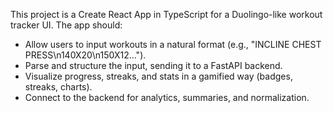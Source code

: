 <!-- Use this file to provide workspace-specific custom instructions to Copilot. For more details, visit https://code.visualstudio.com/docs/copilot/copilot-customization#_use-a-githubcopilotinstructionsmd-file -->

This project is a Create React App in TypeScript for a Duolingo-like workout tracker UI. The app should:

- Allow users to input workouts in a natural format (e.g., "INCLINE CHEST PRESS\n140X20\n150X12...").
- Parse and structure the input, sending it to a FastAPI backend.
- Visualize progress, streaks, and stats in a gamified way (badges, streaks, charts).
- Connect to the backend for analytics, summaries, and normalization.
